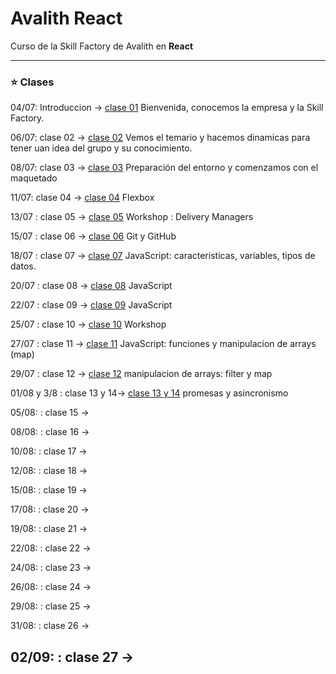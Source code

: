 # Avalith React

Curso de la Skill Factory de Avalith en **React**

---

### :star: Clases

04/07: Introduccion -> [clase 01](https://github.com/eugenia1984/Avalith-React/tree/main/clase01) Bienvenida, conocemos la empresa y la Skill Factory.

06/07: clase 02 -> [clase 02](https://github.com/eugenia1984/Avalith-React/tree/main/clase02) Vemos el temario y hacemos dinamicas para tener uan idea del grupo y su conocimiento.

08/07: clase 03 -> [clase 03](https://github.com/eugenia1984/Avalith-React/tree/main/clase03) Preparación del entorno y comenzamos con el maquetado

11/07: clase 04 -> [clase 04](https://github.com/eugenia1984/Avalith-React/tree/main/clase04) Flexbox

13/07 : clase 05 -> [clase 05](https://github.com/eugenia1984/Avalith-React/tree/main/clase05) Workshop : Delivery Managers

15/07 : clase 06 -> [clase 06](https://github.com/eugenia1984/Avalith-React/tree/main/clase06) Git y GitHub

18/07 : clase 07 -> [clase 07](https://github.com/eugenia1984/Avalith-React/tree/main/clase07) JavaScript: caracteristicas, variables, tipos de datos.

20/07 : clase 08 -> [clase 08](https://github.com/eugenia1984/Avalith-React/tree/main/clase08) JavaScript

22/07 : clase 09 -> [clase 09](https://github.com/eugenia1984/Avalith-React/tree/main/clase09) JavaScript

25/07 : clase 10 ->  [clase 10](https://github.com/eugenia1984/Avalith-React/tree/main/clase10) Workshop

27/07 : clase 11 -> [clase 11](https://github.com/eugenia1984/Avalith-React/tree/main/clase11) JavaScript: funciones y manipulacion de arrays  (map)

29/07 : clase 12 -> [clase 12](https://github.com/eugenia1984/Avalith-React/tree/main/clase12) manipulacion de arrays: filter y map

01/08 y 3/8 : clase 13 y 14->  [clase 13 y 14](https://github.com/eugenia1984/Avalith-React/tree/main/clase13_14) promesas y asincronismo

05/08: : clase 15 ->

08/08: : clase 16 ->

10/08: : clase 17 ->

12/08: : clase 18 ->

15/08: : clase 19 ->

17/08: : clase 20 ->

19/08: : clase 21 ->

22/08: : clase 22 ->

24/08: : clase 23 ->

26/08: : clase 24 ->

29/08: : clase 25 ->

31/08: : clase 26 ->

02/09: : clase 27 ->
---
